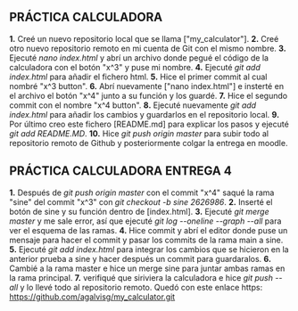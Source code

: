 ## PRÁCTICA CALCULADORA
**1.** Creé un nuevo repositorio local que se llama ["my_calculator"].
**2.** Creé otro nuevo repositorio remoto en mi cuenta de Git con el mismo nombre.
**3.** Ejecuté _nano index.html_ y abrí un archivo donde pegué el código de la calculadora con el botón "x^3" y puse mi nombre.
**4.** Ejecuté _git add index.html_ para añadir el fichero html.
**5.** Hice el primer commit al cual nombré "x^3 button".
**6.** Abrí nuevamente ["nano index.html"] e insterté en el archivo el botón "x^4" junto a su función y los guardé.
**7.** Hice el segundo commit con el nombre "x^4 button".
**8.** Ejecuté nuevamente _git add index.html_ para añadir los cambios y guardarlos en el repositorio local.
**9.** Por último creo este fichero [README.md] para explicar los pasos y ejecuté _git add README.MD_.
**10.** Hice _git push origin master_ para subir todo al repositorio remoto de Github y posteriormente colgar la entrega en moodle.


## PRÁCTICA CALCULADORA ENTREGA 4

**1.** Después de _git push origin master_ con el commit "x^4" saqué la rama "sine" del commit "x^3" con _git checkout -b sine 2626986_.
**2.** Inserté el botón de sine y su función dentro de [index.html].
**3.** Ejecuté _git merge master_ y me sale error, así que ejecuté _git log --oneline --graph --all_ para ver el esquema de las ramas.
**4.** Hice commit y abrí el editor donde puse un mensaje para hacer el commit y pasar los commits de la rama main a sine.
**5.** Ejecuté _git add index.html_ para integrar los cambios que se hicieron en la anterior prueba a sine y hacer después un commit para guardaralos.
**6.** Cambié a la rama master e hice un merge sine para juntar ambas ramas en la rama principal.
**7.** verifiqué que siriviera la calculadora e hice _git push --all_ y lo llevé todo al repositorio remoto. Quedó con este enlace https: https://github.com/agalvisg/my_calculator.git


